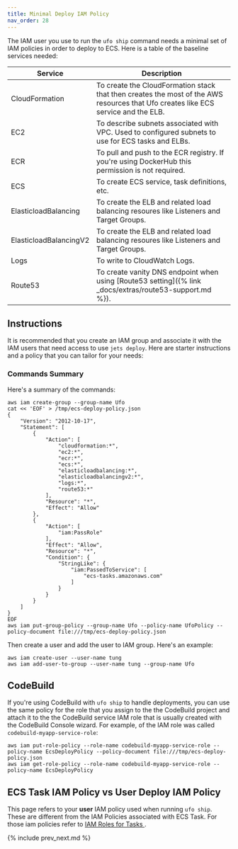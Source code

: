 ```yaml
---
title: Minimal Deploy IAM Policy
nav_order: 28
---
```


The IAM user you use to run the `ufo ship` command needs a minimal set of IAM policies in order to deploy to ECS. Here is a table of the baseline services needed:

Service | Description
--- | ---
CloudFormation | To create the CloudFormation stack that then creates the most of the AWS resources that Ufo creates like ECS service and the ELB.
EC2 | To describe subnets associated with VPC. Used to configured subnets to use for ECS tasks and ELBs.
ECR | To pull and push to the ECR registry.  If you're using DockerHub this permission is not required.
ECS | To create ECS service, task definitions, etc.
ElasticloadBalancing | To create the ELB and related load balancing resoures like Listeners and Target Groups.
ElasticloadBalancingV2 | To create the ELB and related load balancing resoures like Listeners and Target Groups.
Logs | To write to CloudWatch Logs.
Route53 | To create vanity DNS endpoint when using [Route53 setting]({% link _docs/extras/route53-support.md %}).

## Instructions

It is recommended that you create an IAM group and associate it with the IAM users that need access to use `jets deploy`.  Here are starter instructions and a policy that you can tailor for your needs:

### Commands Summary

Here's a summary of the commands:

    aws iam create-group --group-name Ufo
    cat << 'EOF' > /tmp/ecs-deploy-policy.json
    {
        "Version": "2012-10-17",
        "Statement": [
            {
                "Action": [
                    "cloudformation:*",
                    "ec2:*",
                    "ecr:*",
                    "ecs:*",
                    "elasticloadbalancing:*",
                    "elasticloadbalancingv2:*",
                    "logs:*",
                    "route53:*"
                ],
                "Resource": "*",
                "Effect": "Allow"
            },
            {
                "Action": [
                    "iam:PassRole"
                ],
                "Effect": "Allow",
                "Resource": "*",
                "Condition": {
                    "StringLike": {
                        "iam:PassedToService": [
                            "ecs-tasks.amazonaws.com"
                        ]
                    }
                }
            }
        ]
    }
    EOF
    aws iam put-group-policy --group-name Ufo --policy-name UfoPolicy --policy-document file:///tmp/ecs-deploy-policy.json

Then create a user and add the user to IAM group. Here's an example:

    aws iam create-user --user-name tung
    aws iam add-user-to-group --user-name tung --group-name Ufo

## CodeBuild

If you're using CodeBuild with `ufo ship` to handle deployments, you can use the same policy for the role that you assign to the the CodeBuild project and attach it to the the CodeBuild service IAM role that is usually created with the CodeBuild Console wizard.  For example, of the IAM role was called `codebuild-myapp-service-role`:

    aws iam put-role-policy --role-name codebuild-myapp-service-role --policy-name EcsDeployPolicy --policy-document file:///tmp/ecs-deploy-policy.json
    aws iam get-role-policy --role-name codebuild-myapp-service-role --policy-name EcsDeployPolicy

## ECS Task IAM Policy vs User Deploy IAM Policy

This page refers to your **user** IAM policy used when running `ufo ship`. These are different from the IAM Policies associated with ECS Task.  For those iam policies refer to [IAM Roles for Tasks
](https://docs.aws.amazon.com/AmazonECS/latest/developerguide/task-iam-roles.html).

{% include prev_next.md %}